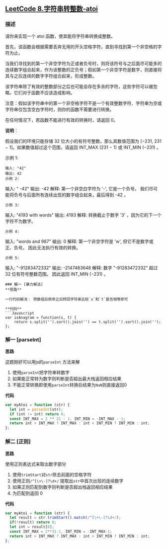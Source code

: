 ## [LeetCode 8.字符串转整数-atoi](https://leetcode-cn.com/problems/string-to-integer-atoi/)
### 描述

请你来实现一个 atoi 函数，使其能将字符串转换成整数。

首先，该函数会根据需要丢弃无用的开头空格字符，直到寻找到第一个非空格的字符为止。

当我们寻找到的第一个非空字符为正或者负号时，则将该符号与之后面尽可能多的连续数字组合起来，作为该整数的正负号；假如第一个非空字符是数字，则直接将其与之后连续的数字字符组合起来，形成整数。

该字符串除了有效的整数部分之后也可能会存在多余的字符，这些字符可以被忽略，它们对于函数不应该造成影响。

注意：假如该字符串中的第一个非空格字符不是一个有效整数字符、字符串为空或字符串仅包含空白字符时，则你的函数不需要进行转换。

在任何情况下，若函数不能进行有效的转换时，请返回 0。

**说明**：

假设我们的环境只能存储 32 位大小的有符号整数，那么其数值范围为 [−231,  231 − 1]。如果数值超过这个范围，请返回  INT_MAX (231 − 1) 或 INT_MIN (−231) 。

示例 1:
```
输入: "42"
输出: 42
示例 2:
```
输入: "   -42"
输出: -42
解释: 第一个非空白字符为 '-', 它是一个负号。
     我们尽可能将负号与后面所有连续出现的数字组合起来，最后得到 -42 。
```
示例 3:
```
输入: "4193 with words"
输出: 4193
解释: 转换截止于数字 '3' ，因为它的下一个字符不为数字。
```
示例 4:
```
输入: "words and 987"
输出: 0
解释: 第一个非空字符是 'w', 但它不是数字或正、负号。
     因此无法执行有效的转换。
```
示例 5:
```
输入: "-91283472332"
输出: -2147483648
解释: 数字 "-91283472332" 超过 32 位有符号整数范围。 
     因此返回 INT_MIN (−231) 。
```
### 解一 [暴力解法]
**思路**

一行代码解决： 转数组后排序之后转回字符串比较`s`和`t`是否相等即可

**代码**
```Javascript 
var isAnagram = function(s, t) {
    return s.split('').sort().join('') == t.split('').sort().join('');
};
```

### 解一 [parseInt]
**思路**

这题刚好可以用js的`parseInt` 方法来解

1. 使用`parseInt`把字符串转数字 
2. 如果能正常转为数字则判断是否超出最大栈返回相应结果
3. 不能正常转换即使用`parseInt`转换后结果为`NaN`则直接返回0

**代码**
```Javascript 
var myAtoi = function (str) {
  let int = parseInt(str);
  if (int != int) return 0;
  const INT_MAX = 2 ** 31 - 1, INT_MIN = -INT_MAX - 1;
  return int > INT_MAX ? INT_MAX : int < INT_MIN ? INT_MIN : int;
};
```
### 解二 [正则]
**思路**

使用正则表达式来取出数字部分

1. 使用`trimStart`对`str`除去前面的空格字符
2. 使用正则`/^[\+\-]?\d+/` 提取出`str`中首次出现的连续数字
3. 如果正则匹配到数字则判断是否超出栈返回相应结果
4. 为匹配到返回 0


**代码**
```Javascript 
var myAtoi = function (str) {
  let result = str.trimStart().match(/^[\+\-]?\d+/);
  if(!result) return 0;
  let int = result[0];
  const INT_MAX = 2**31-1, INT_MIN = -INT_MAX-1;
  return int > INT_MAX ? INT_MAX : int < INT_MIN ? INT_MIN : int;
};
```

